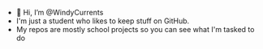 - 👋 Hi, I’m @WindyCurrents
- I'm just a student who likes to keep stuff on GitHub.
- My repos are mostly school projects so you can see what I'm tasked to do

<!---
XPCurrent/XPCurrent is a ✨ special ✨ repository because its `README.md` (this file) appears on your GitHub profile.
You can click the Preview link to take a look at your changes.
--->
